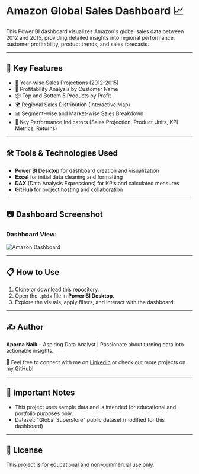 # Amazon Global Sales Dashboard 📈

This Power BI dashboard visualizes Amazon's global sales data between 2012 and 2015, providing detailed insights into regional performance, customer profitability, product trends, and sales forecasts.

---

## 🚀 Key Features
- 📅 Year-wise Sales Projections (2012-2015)
- 👤 Profitability Analysis by Customer Name
- 📦 Top and Bottom 5 Products by Profit
- 🌍 Regional Sales Distribution (Interactive Map)
- 📊 Segment-wise and Market-wise Sales Breakdown
- 🎯 Key Performance Indicators (Sales Projection, Product Units, KPI Metrics, Returns)

---

## 🛠️ Tools & Technologies Used
- **Power BI Desktop** for dashboard creation and visualization
- **Excel** for initial data cleaning and formatting
- **DAX** (Data Analysis Expressions) for KPIs and calculated measures
- **GitHub** for project hosting and collaboration

---

## 📷 Dashboard Screenshot
### Dashboard View:
![Amazon Dashboard](screenshots/amazon_dashboard_screenshot.png)

---

## 📋 How to Use
1. Clone or download this repository.
2. Open the `.pbix` file in **Power BI Desktop**.
3. Explore the visuals, apply filters, and interact with the dashboard.

---

## ✍️ Author
**Aparna Naik** – Aspiring Data Analyst | Passionate about turning data into actionable insights.

📩 Feel free to connect with me on [LinkedIn](https://www.linkedin.com) or check out more projects on my GitHub!

---

## 📌 Important Notes
- This project uses sample data and is intended for educational and portfolio purposes only.
- Dataset: "Global Superstore" public dataset (modified for this dashboard)

---

## 📜 License
This project is for educational and non-commercial use only.
